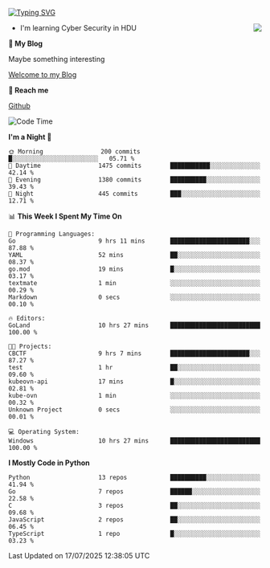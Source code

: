 [![Typing SVG](https://readme-typing-svg.herokuapp.com?font=Fira+Code&pause=1000&random=false&width=450&height=60&lines=Hello+%F0%9F%91%8B%F0%9F%8F%BB;I'm+JBNRZ)](https://git.io/typing-svg)

<a href="#">
  <img align="right" src="https://github-readme-stats.vercel.app/api?username=JBNRZ&show_icons=true&bg_color=15,f2f7fd,E0EAFC" />
</a>

- I'm learning Cyber Security in HDU

 **🌱 My Blog**

Maybe something interesting

[Welcome to my Blog](https://jbnrz.com.cn/)

 **💬 Reach me** 

[Github](https://github.com/JBNRZ)


<!--START_SECTION:waka-->
![Code Time](http://img.shields.io/badge/Code%20Time-1%2C314%20hrs%2024%20mins-blue)

**I'm a Night 🦉** 

```text
🌞 Morning                200 commits         █░░░░░░░░░░░░░░░░░░░░░░░░   05.71 % 
🌆 Daytime                1475 commits        ███████████░░░░░░░░░░░░░░   42.14 % 
🌃 Evening                1380 commits        ██████████░░░░░░░░░░░░░░░   39.43 % 
🌙 Night                  445 commits         ███░░░░░░░░░░░░░░░░░░░░░░   12.71 % 
```


📊 **This Week I Spent My Time On** 

```text
💬 Programming Languages: 
Go                       9 hrs 11 mins       ██████████████████████░░░   87.88 % 
YAML                     52 mins             ██░░░░░░░░░░░░░░░░░░░░░░░   08.37 % 
go.mod                   19 mins             █░░░░░░░░░░░░░░░░░░░░░░░░   03.17 % 
textmate                 1 min               ░░░░░░░░░░░░░░░░░░░░░░░░░   00.29 % 
Markdown                 0 secs              ░░░░░░░░░░░░░░░░░░░░░░░░░   00.10 % 

🔥 Editors: 
GoLand                   10 hrs 27 mins      █████████████████████████   100.00 % 

🐱‍💻 Projects: 
CBCTF                    9 hrs 7 mins        ██████████████████████░░░   87.27 % 
test                     1 hr                ██░░░░░░░░░░░░░░░░░░░░░░░   09.60 % 
kubeovn-api              17 mins             █░░░░░░░░░░░░░░░░░░░░░░░░   02.81 % 
kube-ovn                 1 min               ░░░░░░░░░░░░░░░░░░░░░░░░░   00.32 % 
Unknown Project          0 secs              ░░░░░░░░░░░░░░░░░░░░░░░░░   00.01 % 

💻 Operating System: 
Windows                  10 hrs 27 mins      █████████████████████████   100.00 % 
```

**I Mostly Code in Python** 

```text
Python                   13 repos            ██████████░░░░░░░░░░░░░░░   41.94 % 
Go                       7 repos             ██████░░░░░░░░░░░░░░░░░░░   22.58 % 
C                        3 repos             ██░░░░░░░░░░░░░░░░░░░░░░░   09.68 % 
JavaScript               2 repos             ██░░░░░░░░░░░░░░░░░░░░░░░   06.45 % 
TypeScript               1 repo              █░░░░░░░░░░░░░░░░░░░░░░░░   03.23 % 
```




 Last Updated on 17/07/2025 12:38:05 UTC
<!--END_SECTION:waka-->
